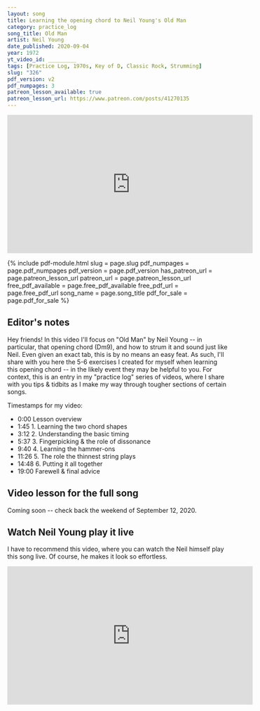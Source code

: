 ```yaml
---
layout: song
title: Learning the opening chord to Neil Young's Old Man
category: practice_log
song_title: Old Man
artist: Neil Young
date_published: 2020-09-04
year: 1972
yt_video_id: _________
tags: [Practice Log, 1970s, Key of D, Classic Rock, Strumming]
slug: "326"
pdf_version: v2
pdf_numpages: 3
patreon_lesson_available: true
patreon_lesson_url: https://www.patreon.com/posts/41270135
---
```




<iframe width="560" height="315" src="https://www.youtube.com/embed/Gp28WQCHDoA?showinfo=0" frameborder="0" allowfullscreen></iframe>

<!-- Coming soon... -->

{% include pdf-module.html slug = page.slug pdf_numpages = page.pdf_numpages pdf_version = page.pdf_version has_patreon_url = page.patreon_lesson_url patreon_url = page.patreon_lesson_url free_pdf_available = page.free_pdf_available free_pdf_url = page.free_pdf_url song_name = page.song_title pdf_for_sale = page.pdf_for_sale %}

## Editor's notes

Hey friends! In this video I'll focus on "Old Man" by Neil Young -- in particular, that opening chord (Dm9), and how to strum it and sound just like Neil. Even given an exact tab, this is by no means an easy feat. As such, I'll share with you here the 5-6 exercises I created for myself when learning this opening chord -- in the likely event they may be helpful to you. For context, this is an entry in my "practice log" series of videos, where I share with you tips & tidbits as I make my way through tougher sections of certain songs.

Timestamps for my video:

- 0:00 Lesson overview
- 1:45 1. Learning the two chord shapes
- 3:12 2. Understanding the basic timing
- 5:37 3. Fingerpicking & the role of dissonance
- 9:40 4. Learning the hammer-ons
- 11:26 5. The role the thinnest string plays
- 14:48 6. Putting it all together
- 19:00 Farewell & final advice

## Video lesson for the full song

Coming soon -- check back the weekend of September 12, 2020.

## Watch Neil Young play it live

I have to recommend this video, where you can watch the Neil himself play this song live. Of course, he makes it look so effortless.

<iframe width="560" height="315" src="https://www.youtube.com/embed/An2a1_Do_fc?showinfo=0" frameborder="0" allowfullscreen></iframe>
